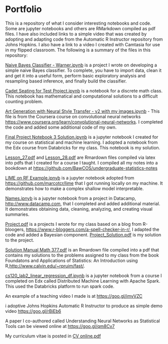 # Portfolio

This is a repository of what I consider interesting notebooks and code.  Some are jupyter notebooks and others are RMarkdown compiled as pdf files.  I have also included links to a simple video that was created by adopting and adapting code from the Automatic R Instructor repository from Johns Hopkins.  I also have a link to a video I created with Camtasia for use in my flipped classroom.  The following is a summary of the files in this repository:

[Naive Bayes Classifier - Warner.ipynb](https://github.com/BawCOS/Portfolio/blob/master/Naive%20Bayes%20Classifier%20-%20Warner.ipynb) is a project I wrote on developing a simple naive Bayes classifier. To complete, you have to import data, clean it and get it into a useful form, perform basic exploratory analysis and resampling based inference, and finally build the classifier. 

[Cadet Seating for Test Project.ipynb](https://github.com/BawCOS/Portfolio/blob/master/Cadet%20Seating%20for%20Test%20Project.ipynb) is a notebook for a discrete math class. This notebook has mathematical and computational solutions to a difficult counting problem.

[Art Generation with Neural Style Transfer - v2 with my images.ipynb](https://github.com/BawCOS/Portfolio/blob/master/Art%20Generation%20with%20Neural%20Style%20Transfer%20-%20v2%20with%20my%20images.ipynb) - This file is from the Coursera course on convolutional neural networks https://www.coursera.org/learn/convolutional-neural-networks. I completed the code and added some additional code of my own.

[Final Project Notebook 3 Solution.ipynb](https://github.com/BawCOS/Portfolio/blob/master/Final%20Project%20Notebook%203%20Solution.ipynb) is a jupyter notebook I created for my course on statistical and machine learning.  I adopted a notebook from the Edx course from Databricks for my class.  This notebook is my solution.

[Lesson_27.pdf](https://github.com/BawCOS/Portfolio/blob/master/Lesson_27.pdf) and [Lesson_28.pdf](https://github.com/BawCOS/Portfolio/blob/master/Lesson_28.pdf) are Rmardown files compiled via latex into pdfs that I created for a course I taught.  I compiled all my notes into a bookdown at https://github.com/BawCOS/undergraduate-statistics-notes 

[LIME on RF Example.ipnyb](https://github.com/BawCOS/Portfolio/blob/master/Lime%20on%20RF%20Example.ipynb) is a jupyter notebook adopted from https://github.com/marcotcr/lime that I got running locally on my machine.  It demonstrates how to make a complex shallow model interpretable. 

[Names.ipnyb](https://github.com/BawCOS/Portfolio/blob/master/Names.ipynb) is a jupyter notebook from a project in Datacamp, http://www.datacamp.com, that I completed and added additional material.  It demonstrates obtaining data, cleaning, analyzing, and creating visual summaries.

[Project.pdf](https://github.com/BawCOS/Portfolio/blob/master/Project.pdf) is a projects I wrote for my class based on a blog from R-bloogers, https://www.r-bloggers.com/a-spell-checker-in-r/, I adapted the code and added a Bayesian component. [Project_Solution.pdf](https://github.com/BawCOS/Portfolio/blob/master/Project_Solution.pdf) is my solution to the project.

[Solution Manual Math 377.pdf](https://github.com/BawCOS/Portfolio/blob/master/Solution%20Manual%20Math%20377.pdf) is an Rmardown file compiled into a pdf that contains my solutions to the problems assigned to my class from the book Foundatons and Applications of Statistics: An Introduction using R,http://www.calvin.edu/~rpruim/fast/.

[cs120_lab2_linear_regression_df.ipynb](https://github.com/BawCOS/Portfolio/blob/master/cs120_lab2_linear_regression_df.ipynb) is a jupyter notebook from a course I completed on Edx called Distributed Machine Learning with Apache Spark.  This used the Databricks platform to run spark code.

An example of a teaching video I made is at https://goo.gl/imvVZC 

i adoptive Johns Hopkins Automatic R Instructor to produce as simple demo video https://goo.gl/rBiEb6

A paper I co-authored called Understanding Neural Networks as Statistical Tools can be viewed online at https://goo.gl/qm8Cv7 

My curriculum vitae is posted in [CV online.pdf](https://github.com/BawCOS/Portfolio/blob/master/CV%20Online.pdf)
